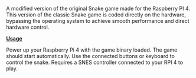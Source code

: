 A modified version of the original Snake game made for the Raspberry PI 4. This version of the classic Snake game is coded directly on the hardware, bypassing the operating system to achieve smooth performance and direct hardware control.

<u>**Usage**</u>

Power up your Raspberry Pi 4 with the game binary loaded. The game should start automatically. Use the connected buttons or keyboard to control the snake. Requires a SNES controller connected to your RPI 4 to play.
